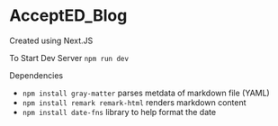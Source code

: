# AcceptED_Blog

Created using Next.JS

To Start Dev Server
`npm run dev`

Dependencies
- `npm install gray-matter` parses metdata of markdown file (YAML)
- `npm install remark remark-html` renders markdown content
- `npm install date-fns` library to help format the date